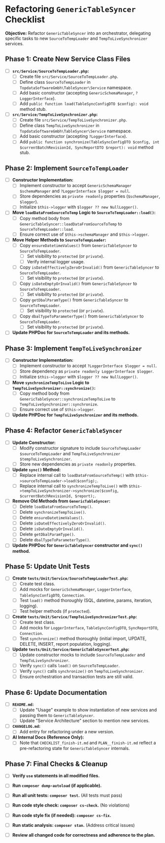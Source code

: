 # Refactoring `GenericTableSyncer` Checklist

**Objective:** Refactor `GenericTableSyncer` into an orchestrator, delegating specific tasks to new `SourceToTempLoader` and `TempToLiveSynchronizer` services.

## Phase 1: Create New Service Class Files

*   [ ] **`src/Service/SourceToTempLoader.php`:**
    *   [ ] Create file `src/Service/SourceToTempLoader.php`.
    *   [ ] Define class `SourceToTempLoader` in `TopdataSoftwareGmbh\TableSyncer\Service` namespace.
    *   [ ] Add basic constructor (accepting `GenericSchemaManager`, `?LoggerInterface`).
    *   [ ] Add `public function load(TableSyncConfigDTO $config): void` method stub.
*   [ ] **`src/Service/TempToLiveSynchronizer.php`:**
    *   [ ] Create file `src/Service/TempToLiveSynchronizer.php`.
    *   [ ] Define class `TempToLiveSynchronizer` in `TopdataSoftwareGmbh\TableSyncer\Service` namespace.
    *   [ ] Add basic constructor (accepting `?LoggerInterface`).
    *   [ ] Add `public function synchronize(TableSyncConfigDTO $config, int $currentBatchRevisionId, SyncReportDTO $report): void` method stub.

## Phase 2: Implement `SourceToTempLoader`

*   [ ] **Constructor Implementation:**
    *   [ ] Implement constructor to accept `GenericSchemaManager $schemaManager` and `?LoggerInterface $logger = null`.
    *   [ ] Store dependencies as `private readonly` properties (`$schemaManager`, `$logger`).
    *   [ ] Initialize `$this->logger` with `$logger ?? new NullLogger()`.
*   [ ] **Move `loadDataFromSourceToTemp` Logic to `SourceToTempLoader::load()`:**
    *   [ ] Copy method body from `GenericTableSyncer::loadDataFromSourceToTemp` to `SourceToTempLoader::load`.
    *   [ ] Ensure correct use of `$this->schemaManager` and `$this->logger`.
*   [ ] **Move Helper Methods to `SourceToTempLoader`:**
    *   [ ] Copy `ensureDatetimeValues()` from `GenericTableSyncer` to `SourceToTempLoader`.
        *   [ ] Set visibility to `protected` (or `private`).
        *   [ ] Verify internal logger usage.
    *   [ ] Copy `isDateEffectivelyZeroOrInvalid()` from `GenericTableSyncer` to `SourceToTempLoader`.
        *   [ ] Set visibility to `protected` (or `private`).
    *   [ ] Copy `isDateEmptyOrInvalid()` from `GenericTableSyncer` to `SourceToTempLoader`.
        *   [ ] Set visibility to `protected` (or `private`).
    *   [ ] Copy `getDbalParamType()` from `GenericTableSyncer` to `SourceToTempLoader`.
        *   [ ] Set visibility to `protected` (or `private`).
    *   [ ] Copy `dbalTypeToParameterType()` from `GenericTableSyncer` to `SourceToTempLoader`.
        *   [ ] Set visibility to `protected` (or `private`).
*   [ ] **Update PHPDoc for `SourceToTempLoader` and its methods.**

## Phase 3: Implement `TempToLiveSynchronizer`

*   [ ] **Constructor Implementation:**
    *   [ ] Implement constructor to accept `?LoggerInterface $logger = null`.
    *   [ ] Store dependency as `private readonly LoggerInterface $logger`.
    *   [ ] Initialize `$this->logger` with `$logger ?? new NullLogger()`.
*   [ ] **Move `synchronizeTempToLive` Logic to `TempToLiveSynchronizer::synchronize()`:**
    *   [ ] Copy method body from `GenericTableSyncer::synchronizeTempToLive` to `TempToLiveSynchronizer::synchronize`.
    *   [ ] Ensure correct use of `$this->logger`.
*   [ ] **Update PHPDoc for `TempToLiveSynchronizer` and its methods.**

## Phase 4: Refactor `GenericTableSyncer`

*   [ ] **Update Constructor:**
    *   [ ] Modify constructor signature to include `SourceToTempLoader $sourceToTempLoader` and `TempToLiveSynchronizer $tempToLiveSynchronizer`.
    *   [ ] Store new dependencies as `private readonly` properties.
*   [ ] **Update `sync()` Method:**
    *   [ ] Replace internal call to `loadDataFromSourceToTemp()` with `$this->sourceToTempLoader->load($config);`.
    *   [ ] Replace internal call to `synchronizeTempToLive()` with `$this->tempToLiveSynchronizer->synchronize($config, $currentBatchRevisionId, $report);`.
*   [ ] **Remove Old Methods from `GenericTableSyncer`:**
    *   [ ] Delete `loadDataFromSourceToTemp()`.
    *   [ ] Delete `synchronizeTempToLive()`.
    *   [ ] Delete `ensureDatetimeValues()`.
    *   [ ] Delete `isDateEffectivelyZeroOrInvalid()`.
    *   [ ] Delete `isDateEmptyOrInvalid()`.
    *   [ ] Delete `getDbalParamType()`.
    *   [ ] Delete `dbalTypeToParameterType()`.
*   [ ] **Update PHPDoc for `GenericTableSyncer` constructor and `sync()` method.**

## Phase 5: Update Unit Tests

*   [ ] **Create `tests/Unit/Service/SourceToTempLoaderTest.php`:**
    *   [ ] Create test class.
    *   [ ] Add mocks for `GenericSchemaManager`, `LoggerInterface`, `TableSyncConfigDTO`, `Connection`.
    *   [ ] Test `load()` method thoroughly (SQL, datetime, params, iteration, logging).
    *   [ ] Test helper methods (if `protected`).
*   [ ] **Create `tests/Unit/Service/TempToLiveSynchronizerTest.php`:**
    *   [ ] Create test class.
    *   [ ] Add mocks for `LoggerInterface`, `TableSyncConfigDTO`, `SyncReportDTO`, `Connection`.
    *   [ ] Test `synchronize()` method thoroughly (initial import, UPDATE, DELETE, INSERT, report population, logging).
*   [ ] **Update `tests/Unit/Service/GenericTableSyncerTest.php`:**
    *   [ ] Update constructor mocks to include `SourceToTempLoader` and `TempToLiveSynchronizer`.
    *   [ ] Verify `sync()` calls `load()` on `SourceToTempLoader`.
    *   [ ] Verify `sync()` calls `synchronize()` on `TempToLiveSynchronizer`.
    *   [ ] Ensure orchestration and transaction tests are still valid.

## Phase 6: Update Documentation

*   [ ] **`README.md`:**
    *   [ ] Update "Usage" example to show instantiation of new services and passing them to `GenericTableSyncer`.
    *   [ ] Update "Service Architecture" section to mention new services.
*   [ ] **`CHANGELOG.md`:**
    *   [ ] Add entry for refactoring under a new version.
*   [ ] **AI Internal Docs (Reference Only):**
    *   [ ] Note that `CHECKLIST_finish-it.md` and `PLAN__finish-it.md` reflect a pre-refactoring state for `GenericTableSyncer` internals.

## Phase 7: Final Checks & Cleanup

*   [ ] **Verify `use` statements in all modified files.**
*   [ ] **Run `composer dump-autoload` (if applicable).**
*   [ ] **Run all unit tests: `composer test`.** (All tests must pass)
*   [ ] **Run code style check: `composer cs-check`.** (No violations)
*   [ ] **Run code style fix (if needed): `composer cs-fix`.**
*   [ ] **Run static analysis: `composer stan`.** (Address critical issues)
*   [ ] **Review all changed code for correctness and adherence to the plan.**

